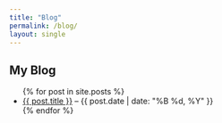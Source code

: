 ```yaml
---
title: "Blog"
permalink: /blog/
layout: single
---
```


## My Blog

<ul>
{% for post in site.posts %}
  <li>
    <a href="{{ post.url | relative_url }}">{{ post.title }}</a> – {{ post.date | date: "%B %d, %Y" }}
  </li>
{% endfor %}
</ul>
